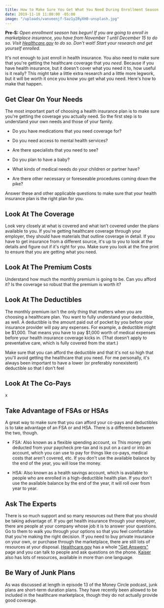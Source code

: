```yaml
---
title: How to Make Sure You Get What You Need During Enrollment Season
date: 2019-11-18 11:00:00 -05:00
image: "/uploads/vanveenjf-5az1y2RyXH0-unsplash.jpg"
---
```


**Pre-S:** *Open enrollment season has begun! If you are going to enroll in marketplace insurance, you have from November 1 until December 15 to do so. Visit [Healthcare.gov](healthcare.gov) to do so. Don’t wait! Start your research and get yourself enrolled.*

It's not enough to just enroll in health insurance. You also need to make sure that you're getting the healthcare coverage that you *need*. Because if you have health insurance, but it doesn't cover what you need it to, how useful is it really? This might take a little extra research and a little more legwork, but it will be worth it once you know you get what you need. Here's how to make that happen.

## Get Clear On Your Needs

The most important part of choosing a health insurance plan is to make sure you're getting the coverage you actually need. So the first step is to understand your own needs and those of your family.

* Do you have medications that you need coverage for?

* Do you need access to mental health services?

* Are there specialists that you need to see?

* Do you plan to have a baby?

* What kinds of medical needs do your children or partner have?

* Are there other necessary or foreseeable procedures coming down the pike?

Answer these and other applicable questions to make sure that your health insurance plan is the right plan for you.

## Look At The Coverage

Look very closely at what is covered and what isn't covered under the plans available to you. If you're getting healthcare coverage through your employer, they should have materials that outline coverage in detail. If you have to get insurance from a different source, it's up to you to look at the details and figure out if it's right for you. Make sure you look at the fine print to ensure that you are getting what you need.

## Look At The Premium Costs

Understand how much the monthly premium is going to be. Can you afford it? Is the coverage so robust that the premium is worth it?

## Look At The Deductibles

The monthly premium isn't the only thing that matters when you are choosing a healthcare plan. You want to fully understand your deductible, as well. A deductible is the amount paid out of pocket by you before your insurance provider will pay any expenses. For example, a deductible might be $1,000. That means you have to pay $1,000 worth of medical expenses before your health insurance coverage kicks in. (That doesn't apply to preventative care, which is fully covered from the start.)

Make sure that you can afford the deductible and that it's not so high that you'll avoid getting the healthcare that you need. For me personally, it's always been important to have a lower (or preferably nonexistent) deductible so that I don't feel

## Look At The Co-Pays

x

## Take Advantage of FSAs or HSAs

A great way to make sure that you can afford your co-pays and deductibles is to take advantage of an FSA or and HSA. There is a difference between the two, though.

* FSA: Also known as a flexible spending account, xx This money gets deducted from your paycheck pre-tax and is put on a card or into an account, which you can use to pay for things like co-pays, medical costs that aren't covered, etc. If you don't use the available balance by the end of the year, you will lose the money.

* HSA: Also known as a health savings account, which is available to people who are enrolled in a high-deductible health plan. If you don't use the available balance by the end of the year, it will roll over from year to year.

## Ask The Experts

There is so much support and so many resources out there that you should be taking advantage of. If you get health insurance through your employer, there are people at your company whose job it is to answer your questions. Go to them to walk you through your options so that you feel comfortable that you're making the right decision. If you need to buy private insurance on your own, or purchase through the marketplace, there are still lots of resources at your disposal. [Healthcare.gov](https://www.healthcare.gov/) has a whole ["Get Answers"](https://www.healthcare.gov/get-answers/) page and you can talk to people and ask questions on the phone. [Kaiser](https://www.kff.org/understanding-health-insurance/) also has lots of resources, available in more than one language.

## Be Wary of Junk Plans

As was discussed at length in episode 13 of the Money Circle podcast, junk plans are short-term duration plans. They have recently been allowed to be included in the healthcare marketplace, though they do not actually provide good coverage.